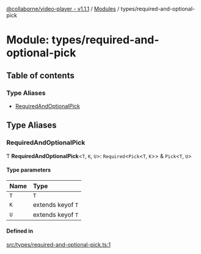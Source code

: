 [@collaborne/video-player - v1.1.1](/docs/../README.md) / [Modules](/docs/modules.md) / types/required-and-optional-pick

# Module: types/required-and-optional-pick

## Table of contents

### Type Aliases

- [RequiredAndOptionalPick](/docs/modules/types_required_and_optional_pick.md#requiredandoptionalpick)

## Type Aliases

### RequiredAndOptionalPick

Ƭ **RequiredAndOptionalPick**<`T`, `K`, `U`\>: `Required`<`Pick`<`T`, `K`\>\> & `Pick`<`T`, `U`\>

#### Type parameters

| Name | Type |
| :------ | :------ |
| `T` | `T` |
| `K` | extends keyof `T` |
| `U` | extends keyof `T` |

#### Defined in

[src/types/required-and-optional-pick.ts:1](https://github.com/Collaborne/video-player/blob/9f9c33d/src/types/required-and-optional-pick.ts#L1)

